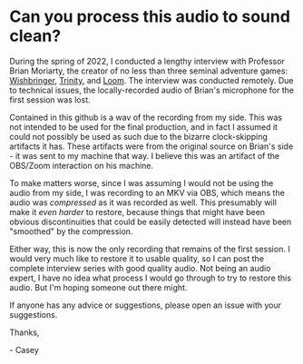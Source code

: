 # Can you process this audio to sound clean?

During the spring of 2022, I conducted a lengthy interview with Professor Brian Moriarty, the creator of no less than three seminal adventure games: [Wishbringer](https://en.wikipedia.org/wiki/Wishbringer), [Trinity](https://en.wikipedia.org/wiki/Trinity_(video_game)), and [Loom](https://en.wikipedia.org/wiki/Loom_(video_game)). The interview was conducted remotely. Due to technical issues, the locally-recorded audio of Brian's microphone for the first session was lost.

Contained in this github is a wav of the recording from my side. This was not intended to be used for the final production, and in fact I assumed it could not possibly be used as such due to the bizarre clock-skipping artifacts it has. These artifacts were from the original source on Brian's side - it was sent to my machine that way. I believe this was an artifact of the OBS/Zoom interaction on his machine.

To make matters worse, since I was assuming I would not be using the audio from my side, I was recording to an MKV via OBS, which means the audio was _compressed_ as it was recorded as well. This presumably will make it _even harder_ to restore, because things that might have been obvious discontinuities that could be easily detected will instead have been "smoothed" by the compression.

Either way, this is now the only recording that remains of the first session. I would very much like to restore it to usable quality, so I can post the complete interview series with good quality audio. Not being an audio expert, I have no idea what process I would go through to try to restore this audio. But I'm hoping someone out there might.

If anyone has any advice or suggestions, please open an issue with your suggestions.

Thanks,

\- Casey
